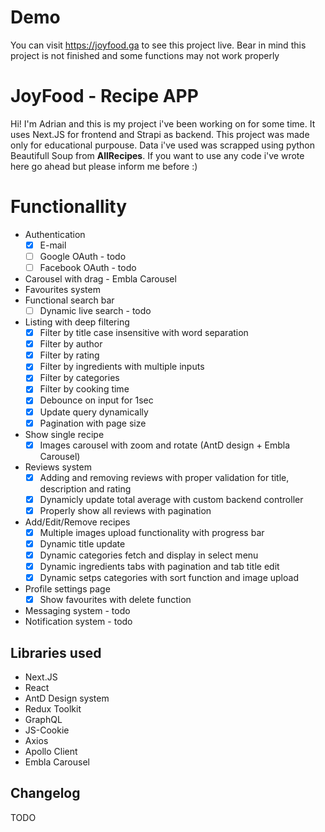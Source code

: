 # Demo

You can visit https://joyfood.ga to see this project live. Bear in mind this project is not finished and some functions may not work properly

# JoyFood - Recipe APP

Hi! I'm Adrian and this is my project i've been working on for some time. It uses Next.JS for frontend and Strapi as backend. This project was made only for educational purpouse. Data i've used was scrapped using python Beautifull Soup from **AllRecipes**. If you want to use any code i've wrote here go ahead but please inform me before :)

# Functionallity

- Authentication
  - [x] E-mail
  - [ ] Google OAuth - todo
  - [ ] Facebook OAuth - todo
- Carousel with drag - Embla Carousel
- Favourites system
- Functional search bar
  - [ ] Dynamic live search - todo
- Listing with deep filtering
  - [x] Filter by title case insensitive with word separation
  - [x] Filter by author
  - [x] Filter by rating
  - [x] Filter by ingredients with multiple inputs
  - [x] Filter by categories
  - [x] Filter by cooking time
  - [x] Debounce on input for 1sec
  - [x] Update query dynamically
  - [x] Pagination with page size
- Show single recipe
  - [x] Images carousel with zoom and rotate (AntD design + Embla Carousel)
- Reviews system
  - [x] Adding and removing reviews with proper validation for title, description and rating
  - [x] Dynamicly update total average with custom backend controller
  - [x] Properly show all reviews with pagination
- Add/Edit/Remove recipes
  - [x] Multiple images upload functionality with progress bar
  - [x] Dynamic title update
  - [x] Dynamic categories fetch and display in select menu
  - [x] Dynamic ingredients tabs with pagination and tab title edit
  - [x] Dynamic setps categories with sort function and image upload
- Profile settings page
  - [x] Show favourites with delete function
- Messaging system - todo
- Notification system - todo

## Libraries used

- Next.JS
- React
- AntD Design system
- Redux Toolkit
- GraphQL
- JS-Cookie
- Axios
- Apollo Client
- Embla Carousel

## Changelog

TODO
